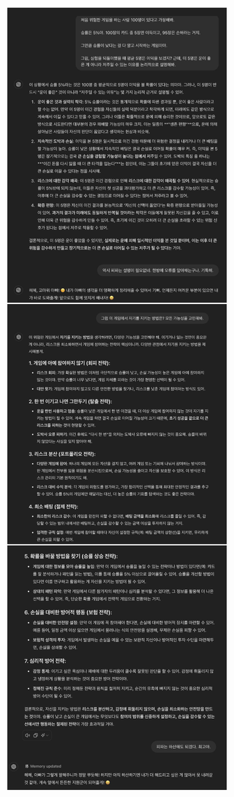 ![img_63.png](../images/img_63.png)
![img_64.png](../images/img_64.png)
![img_65.png](../images/img_65.png)
